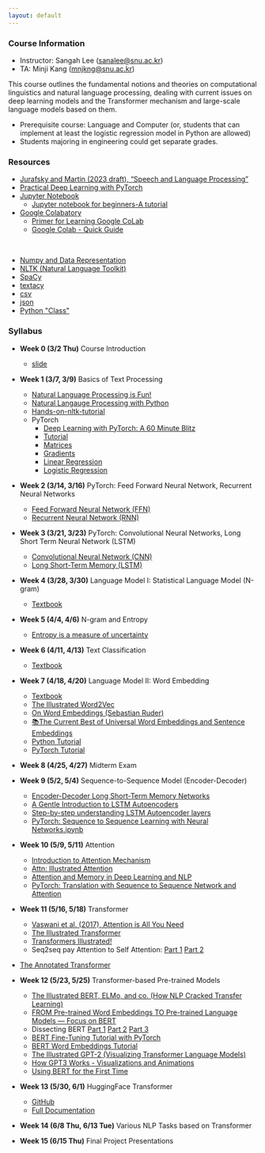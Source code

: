 ```yaml
---
layout: default
---
```



### Course Information

* Instructor: Sangah Lee (sanalee@snu.ac.kr)
* TA: Minji Kang (mnjkng@snu.ac.kr)

This course outlines the fundamental notions and theories on computational linguistics and natural language processing, dealing with current issues on deep learning models and the Transformer mechanism and large-scale language models based on them.

* Prerequisite course: Language and Computer (or, students that can implement at least the logistic regression model in Python are allowed)
* Students majoring in engineering could get separate grades.

### Resources
* [Jurafsky and Martin (2023 draft), “Speech and Language Processing”](https://web.stanford.edu/~jurafsky/slp3/)
* [Practical Deep Learning with PyTorch](https://www.deeplearningwizard.com/deep_learning/course_progression/)
* [Jupyter Notebook](https://jupyter.org/)
  * [Jupyter notebook for beginners-A tutorial](https://towardsdatascience.com/jupyter-notebook-for-beginners-a-tutorial-f55b57c23ada)
* [Google Colabatory](https://colab.research.google.com/notebooks/welcome.ipynb)
  * [Primer for Learning Google CoLab](https://medium.com/dair-ai/primer-for-learning-google-colab-bb4cabca5dd6)
  * [Google Colab - Quick Guide](https://www.tutorialspoint.com/google_colab/google_colab_quick_guide.htm)

<br>

* [Numpy and Data Representation](https://jalammar.github.io/visual-numpy/)
* [NLTK (Natural Language Toolkit)](https://www.nltk.org/)
* [SpaCy](https://spacy.io/)
* [textacy](https://textacy.readthedocs.io/en/latest/)
* [csv](https://docs.python.org/3/library/csv.html)
* [json](https://docs.python.org/3/library/json.html)
* [Python "Class"](https://docs.python.org/3/tutorial/classes.html)


### Syllabus

* **Week 0 (3/2 Thu)** Course Introduction
  * [slide](https://github.com/sanajlee/cl2023u/raw/main/cl0_courseintro.pdf)

* **Week 1 (3/7, 3/9)** Basics of Text Processing
  * [Natural Language Processing is Fun!](https://medium.com/@ageitgey/natural-language-processing-is-fun-9a0bff37854e)
  * [Natural Langauge Processing with Python](https://www.nltk.org/book/)
  * [Hands-on-nltk-tutorial](https://github.com/hb20007/hands-on-nltk-tutorial)
  * PyTorch
    * [Deep Learning with PyTorch: A 60 Minute Blitz](https://pytorch.org/tutorials/beginner/deep_learning_60min_blitz.html)
    * [Tutorial](https://pytorch.org/tutorials/beginner/pytorch_with_examples.html)
    * [Matrices](https://www.deeplearningwizard.com/deep_learning/practical_pytorch/pytorch_matrices/)
    * [Gradients](https://www.deeplearningwizard.com/deep_learning/practical_pytorch/pytorch_gradients/)
    * [Linear Regression](https://www.deeplearningwizard.com/deep_learning/practical_pytorch/pytorch_linear_regression/)
    * [Logistic Regression](https://www.deeplearningwizard.com/deep_learning/practical_pytorch/pytorch_logistic_regression/)
  
* **Week 2 (3/14, 3/16)** PyTorch: Feed Forward Neural Network, Recurrent Neural Networks
  * [Feed Forward Neural Network (FFN)](https://www.deeplearningwizard.com/deep_learning/practical_pytorch/pytorch_feedforward_neuralnetwork/)
  * [Recurrent Neural Network (RNN)](https://www.deeplearningwizard.com/deep_learning/practical_pytorch/pytorch_recurrent_neuralnetwork/)

* **Week 3 (3/21, 3/23)** PyTorch: Convolutional Neural Networks, Long Short Term Neural Network (LSTM)
  * [Convolutional Neural Network (CNN)](https://www.deeplearningwizard.com/deep_learning/practical_pytorch/pytorch_convolutional_neuralnetwork/)
  * [Long Short-Term Memory (LSTM)](https://www.deeplearningwizard.com/deep_learning/practical_pytorch/pytorch_lstm_neuralnetwork/)

* **Week 4 (3/28, 3/30)** Language Model I: Statistical Language Model (N-gram)
  * [Textbook](https://web.stanford.edu/~jurafsky/slp3/3.pdf)

* **Week 5 (4/4, 4/6)** N-gram and Entropy
  * [Entropy is a measure of uncertainty](https://towardsdatascience.com/entropy-is-a-measure-of-uncertainty-e2c000301c2c)

* **Week 6 (4/11, 4/13)** Text Classification
  * [Textbook](https://web.stanford.edu/~jurafsky/slp3/4.pdf)

* **Week 7 (4/18, 4/20)** Language Model II: Word Embedding
  * [Textbook](https://web.stanford.edu/~jurafsky/slp3/6.pdf)
  * [The Illustrated Word2Vec](https://jalammar.github.io/illustrated-word2vec/)
  * [On Word Embeddings (Sebastian Ruder)](https://www.ruder.io/word-embeddings-1/)
  * [📚The Current Best of Universal Word Embeddings and Sentence Embeddings](https://medium.com/huggingface/universal-word-sentence-embeddings-ce48ddc8fc3a)
  * [Python Tutorial](https://medium.com/huggingface/universal-word-sentence-embeddings-ce48ddc8fc3a)
  * [PyTorch Tutorial](https://pytorch.org/tutorials/beginner/nlp/word_embeddings_tutorial.html#sphx-glr-beginner-nlp-word-embeddings-tutorial-py)

* **Week 8 (4/25, 4/27)** Midterm Exam

* **Week 9 (5/2, 5/4)** Sequence-to-Sequence Model (Encoder-Decoder)
  * [Encoder-Decoder Long Short-Term Memory Networks](https://machinelearningmastery.com/encoder-decoder-long-short-term-memory-networks/)
  * [A Gentle Introduction to LSTM Autoencoders](https://machinelearningmastery.com/lstm-autoencoders/)
  * [Step-by-step understanding LSTM Autoencoder layers](https://towardsdatascience.com/step-by-step-understanding-lstm-autoencoder-layers-ffab055b6352)
  * [PyTorch: Sequence to Sequence Learning with Neural Networks.ipynb](https://github.com/bentrevett/pytorch-seq2seq/blob/master/1%20-%20Sequence%20to%20Sequence%20Learning%20with%20Neural%20Networks.ipynb)

* **Week 10 (5/9, 5/11)** Attention
  * [Introduction to Attention Mechanism](https://ai.plainenglish.io/introduction-to-attention-mechanism-bahdanau-and-luong-attention-e2efd6ce22da)
  * [Attn: Illustrated Attention](https://towardsdatascience.com/attn-illustrated-attention-5ec4ad276ee3)
  * [Attention and Memory in Deep Learning and NLP](https://dennybritz.com/posts/wildml/attention-and-memory-in-deep-learning-and-nlp/)
  * [PyTorch: Translation with Sequence to Sequence Network and Attention](https://pytorch.org/tutorials/intermediate/seq2seq_translation_tutorial.html)

* **Week 11 (5/16, 5/18)** Transformer
  * [Vaswani et al. (2017), Attention is All You Need](https://arxiv.org/pdf/1706.03762.pdf)
  * [The Illustrated Transformer](https://jalammar.github.io/illustrated-transformer/)
  * [Transformers Illustrated!](https://tamoghnasaha-22.medium.com/transformers-illustrated-5c9205a6c70f)
  * Seq2seq pay Attention to Self Attention: [Part 1](https://bgg.medium.com/seq2seq-pay-attention-to-self-attention-part-1-d332e85e9aad) [Part 2](https://bgg.medium.com/seq2seq-pay-attention-to-self-attention-part-2-cf81bf32c73d)
 <!--  * Transformers explained visually: [Part 1](https://towardsdatascience.com/transformers-explained-visually-part-1-overview-of-functionality-95a6dd460452) [Part 2](https://towardsdatascience.com/transformers-explained-visually-part-2-how-it-works-step-by-step-b49fa4a64f34) [Part 3](https://towardsdatascience.com/transformers-explained-visually-part-3-multi-head-attention-deep-dive-1c1ff1024853)
  * Positional Encoding: [Part 1](https://towardsdatascience.com/master-positional-encoding-part-i-63c05d90a0c3) [Part 2](https://towardsdatascience.com/master-positional-encoding-part-ii-1cfc4d3e7375) -->
  * [The Annotated Transformer](https://nlp.seas.harvard.edu/2018/04/03/attention.html)
<!--   * [Solving the Bottleneck of Transformer model](https://chengh.medium.com/evolution-of-fast-and-efficient-transformers-ec0378257994) -->

* **Week 12 (5/23, 5/25)** Transformer-based Pre-trained Models
  * [The Illustrated BERT, ELMo, and co. (How NLP Cracked Transfer Learning)](http://jalammar.github.io/illustrated-bert/)
  * [FROM Pre-trained Word Embeddings TO Pre-trained Language Models — Focus on BERT](https://towardsdatascience.com/from-pre-trained-word-embeddings-to-pre-trained-language-models-focus-on-bert-343815627598)
  * Dissecting BERT [Part 1](https://medium.com/@mromerocalvo/dissecting-bert-part1-6dcf5360b07f) [Part 2](https://medium.com/dissecting-bert/dissecting-bert-part2-335ff2ed9c73) [Part 3](https://medium.com/dissecting-bert/dissecting-bert-appendix-the-decoder-3b86f66b0e5f)
  * [BERT Fine-Tuning Tutorial with PyTorch](https://mccormickml.com/2019/07/22/BERT-fine-tuning/)
  * [BERT Word Embeddings Tutorial](https://mccormickml.com/2019/05/14/BERT-word-embeddings-tutorial/)
  * [The Illustrated GPT-2 (Visualizing Transformer Language Models)](https://jalammar.github.io/illustrated-gpt2/)
  * [How GPT3 Works - Visualizations and Animations](https://jalammar.github.io/how-gpt3-works-visualizations-animations/)
  * [Using BERT for the First Time](https://jalammar.github.io/a-visual-guide-to-using-bert-for-the-first-time/)
 
* **Week 13 (5/30, 6/1)** HuggingFace Transformer
  * [GitHub](https://github.com/huggingface/transformers)
  * [Full Documentation](https://huggingface.co/docs/transformers/index)

* **Week 14 (6/8 Thu, 6/13 Tue)** Various NLP Tasks based on Transformer

* **Week 15 (6/15 Thu)** Final Project Presentations






